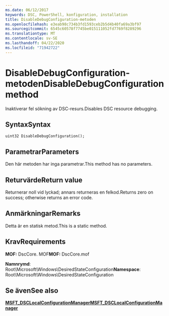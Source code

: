 ```yaml
---
ms.date: 06/12/2017
keywords: DSC, PowerShell, konfiguration, installation
title: DisableDebugConfiguration-metoden
ms.openlocfilehash: e3eab98c734b3fd1593ceb2b5d4b40fa69a3bf97
ms.sourcegitcommit: 6545c60578f7745be015111052fd7769f8289296
ms.translationtype: MT
ms.contentlocale: sv-SE
ms.lasthandoff: 04/22/2020
ms.locfileid: "71942722"
---
```

# <a name="disabledebugconfiguration-method"></a><span data-ttu-id="95f5a-103">DisableDebugConfiguration-metoden</span><span class="sxs-lookup"><span data-stu-id="95f5a-103">DisableDebugConfiguration method</span></span>

<span data-ttu-id="95f5a-104">Inaktiverar fel sökning av DSC-resurs.</span><span class="sxs-lookup"><span data-stu-id="95f5a-104">Disables DSC resource debugging.</span></span>

## <a name="syntax"></a><span data-ttu-id="95f5a-105">Syntax</span><span class="sxs-lookup"><span data-stu-id="95f5a-105">Syntax</span></span>

```mof
uint32 DisableDebugConfiguration();
```

## <a name="parameters"></a><span data-ttu-id="95f5a-106">Parametrar</span><span class="sxs-lookup"><span data-stu-id="95f5a-106">Parameters</span></span>

<span data-ttu-id="95f5a-107">Den här metoden har inga parametrar.</span><span class="sxs-lookup"><span data-stu-id="95f5a-107">This method has no parameters.</span></span>

## <a name="return-value"></a><span data-ttu-id="95f5a-108">Returvärde</span><span class="sxs-lookup"><span data-stu-id="95f5a-108">Return value</span></span>

<span data-ttu-id="95f5a-109">Returnerar noll vid lyckad; annars returneras en felkod.</span><span class="sxs-lookup"><span data-stu-id="95f5a-109">Returns zero on success; otherwise returns an error code.</span></span>

## <a name="remarks"></a><span data-ttu-id="95f5a-110">Anmärkningar</span><span class="sxs-lookup"><span data-stu-id="95f5a-110">Remarks</span></span>

<span data-ttu-id="95f5a-111">Detta är en statisk metod.</span><span class="sxs-lookup"><span data-stu-id="95f5a-111">This is a static method.</span></span>

## <a name="requirements"></a><span data-ttu-id="95f5a-112">Krav</span><span class="sxs-lookup"><span data-stu-id="95f5a-112">Requirements</span></span>

<span data-ttu-id="95f5a-113">**MOF:** DscCore. MOF</span><span class="sxs-lookup"><span data-stu-id="95f5a-113">**MOF:** DscCore.mof</span></span>

<span data-ttu-id="95f5a-114">**Namnrymd**: Root\Microsoft\Windows\DesiredStateConfiguration</span><span class="sxs-lookup"><span data-stu-id="95f5a-114">**Namespace**: Root\Microsoft\Windows\DesiredStateConfiguration</span></span>

## <a name="see-also"></a><span data-ttu-id="95f5a-115">Se även</span><span class="sxs-lookup"><span data-stu-id="95f5a-115">See also</span></span>

[<span data-ttu-id="95f5a-116">**MSFT_DSCLocalConfigurationManager**</span><span class="sxs-lookup"><span data-stu-id="95f5a-116">**MSFT_DSCLocalConfigurationManager**</span></span>](msft-dsclocalconfigurationmanager.md)
